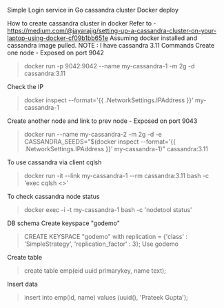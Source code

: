 Simple Login service in Go
cassandra cluster
Docker deploy

How to create cassandra cluster in docker
Refer to - https://medium.com/@jayarajjg/setting-up-a-cassandra-cluster-on-your-laptop-using-docker-cf09b1bb651e
Assuming docker installed and cassandra image pulled.
NOTE : I have cassandra 3.11
Commands
Create one node - Exposed on port 9042
> docker run -p 9042:9042  --name my-cassandra-1 -m 2g -d cassandra:3.11

Check the IP
> docker inspect --format='{{ .NetworkSettings.IPAddress }}' my-cassandra-1

Create another node and link to prev node - Exposed on port 9043
> docker run --name my-cassandra-2 -m 2g -d -e CASSANDRA_SEEDS="$(docker inspect --format='{{ .NetworkSettings.IPAddress }}' my-cassandra-1)" cassandra:3.11

To use cassandra via client cqlsh
> docker run -it --link my-cassandra-1 --rm cassandra:3.11 bash -c 'exec cqlsh <<IP>>'

To check cassandra node status
> docker exec -i -t my-cassandra-1 bash -c 'nodetool status'

DB schema
Create keyspace "godemo"
> CREATE KEYSPACE "godemo" with replication = {'class' : 'SimpleStrategy', 'replication_factor' : 3};
> Use godemo

Create table
> create table emp(eid uuid primarykey, name text);

Insert data
> insert into emp(id, name) values (uuid(), 'Prateek Gupta');